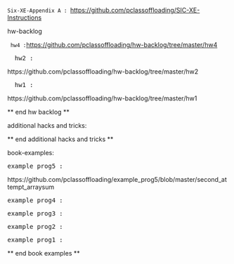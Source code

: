 `Six-XE-Appendix A : `https://github.com/pclassoffloading/SIC-XE-Instructions

hw-backlog

`  hw4 : `https://github.com/pclassoffloading/hw-backlog/tree/master/hw4
  
<pre>  hw2 : </pre>https://github.com/pclassoffloading/hw-backlog/tree/master/hw2
<pre>  hw1 : </pre>https://github.com/pclassoffloading/hw-backlog/tree/master/hw1

** end hw backlog ** 

additional hacks and tricks:

** end additional hacks and tricks **

book-examples:

<pre>example_prog5 : </pre>https://github.com/pclassoffloading/example_prog5/blob/master/second_attempt_arraysum
<pre>example_prog4 : </pre>
<pre>example_prog3 : </pre>
<pre>example_prog2 : </pre>
<pre>example_prog1 : </pre>

** end book examples **

